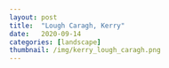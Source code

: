 ```yaml
---
layout: post
title:  "Lough Caragh, Kerry"
date:   2020-09-14
categories: [landscape]
thumbnail: /img/kerry_lough_caragh.png
---
```


<img src="{{ '/img/kerry_lough_caragh.png' | relative_url }}" alt="">


